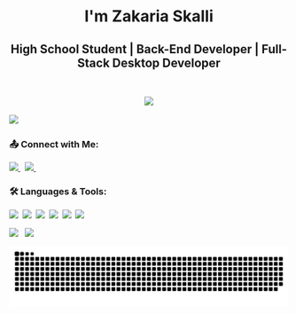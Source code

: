 <h1 align="center">I'm Zakaria Skalli</h1> 

<h2 align="center">High School Student | Back-End Developer | Full-Stack Desktop Developer</h2>
<br>

<p align="center">
  <a href="https://www.google.com/search?q=zakaria+skalli"> <!-- Google Me -->
    <img src="https://readme-typing-svg.herokuapp.com/?lines=High%20School%20Student;Junior%20Back-End%20Developer;Passionate%20About%20Problem%20Solving&font=Bold%20Code&center=true&color=30F050&pause=2000">
  </a>
</p>


<p align="left">
  <img src="https://komarev.com/ghpvc/?username=zakariaskalli&style=flat&color=4010B0" height="43"/> <!-- Profile Views -->
</p>

<h3 align="left">📤 Connect with Me:</h3>
<p align="left">
  <a href="www.linkedin.com/in/zakaria-skalli-housaini-1a782b289"> <!-- LinkedIn Profile -->
    <img src="https://raw.githubusercontent.com/rahuldkjain/github-profile-readme-generator/master/src/images/icons/Social/linked-in-alt.svg" height="45"/>
  </a>&nbsp;
  <a href="mailto:zakariaskalli90@gmail.com"> <!-- Gmail -->
    <img src="https://github.com/user-attachments/assets/1a97a051-cc24-4738-a7a2-3f53365a9e93" height="35"/>
  </a>&nbsp;
</p>

<h3 align="left">🛠️ Languages & Tools:</h3>
<p align="left">
  <!-- C++ -->
  <img src="https://go-skill-icons.vercel.app/api/icons?i=cpp" height="45"/>&nbsp;
  <!-- C# -->
  <img src="https://go-skill-icons.vercel.app/api/icons?i=cs" height="45"/>&nbsp;
  <!-- .NET -->
  <img src="https://go-skill-icons.vercel.app/api/icons?i=dotnet" height="45"/>&nbsp;
  <!-- SQL Server -->
  <img src="https://go-skill-icons.vercel.app/api/icons?i=sqlserver" height="45"/>&nbsp;
  <!-- Git -->
  <img src="https://go-skill-icons.vercel.app/api/icons?i=git" height="45"/>&nbsp;
  <!-- GitHub -->
  <img src="https://go-skill-icons.vercel.app/api/icons?i=github" height="45"/>&nbsp;
</p>


<p align="left">
  <img src="https://github-readme-stats.vercel.app/api/top-langs?username=zakariaskalli&layout=compact&langs_count=6&theme=highcontrast" height="120"/> &nbsp; <!-- Most Used Languages -->
  <img src="https://streak-stats.demolab.com/?user=zakariaskalli&theme=highcontrast" height="120"/> <!-- GitHub Streak -->
</p>

<p align="left">
  <img src="https://raw.githubusercontent.com/platane/snk/output/github-contribution-grid-snake-dark.svg"> <!-- Snake -->
</p>
